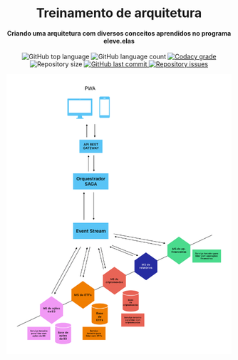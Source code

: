 <h1 align="center">
    Treinamento de arquitetura
</h1>

<h4 align="center">
  Criando uma arquitetura com diversos conceitos aprendidos no programa eleve.elas
</h4>
<p align="center">
  <img alt="GitHub top language" src="https://img.shields.io/github/languages/top/NaluFigueira/ArquiteturaMSEventStream.svg">

  <img alt="GitHub language count" src="https://img.shields.io/github/languages/count/NaluFigueira/ArquiteturaMSEventStream.svg">

  <a href="https://www.codacy.com/app/NaluFigueira/ArquiteturaMSEventStream?utm_source=github.com&amp;utm_medium=referral&amp;utm_content=NaluFigueira/ArquiteturaMSEventStream&amp;utm_campaign=Badge_Grade">
    <img alt="Codacy grade" src="https://img.shields.io/codacy/grade/1b577a07dda843aba09f4bc55d1af8fc.svg">
  </a>

  <img alt="Repository size" src="https://img.shields.io/github/repo-size/NaluFigueira/ArquiteturaMSEventStream.svg">
  <a href="https://github.com/NaluFigueira/ArquiteturaMSEventStream/commits/master">
    <img alt="GitHub last commit" src="https://img.shields.io/github/last-commit/NaluFigueira/ArquiteturaMSEventStream.svg">
  </a>

  <a href="https://github.com/NaluFigueira/ArquiteturaMSEventStream/issues">
    <img alt="Repository issues" src="https://img.shields.io/github/issues/NaluFigueira/ArquiteturaMSEventStream.svg">
  </a>
</p>

![App Preview](./arq-1.png)
